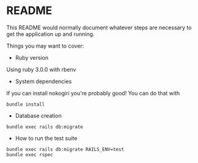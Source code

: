 # README

This README would normally document whatever steps are necessary to get the
application up and running.

Things you may want to cover:

* Ruby version

Using ruby 3.0.0 with rbenv

* System dependencies

If you can install nokogiri you're probably good! You can do that with

```
bundle install
```

* Database creation

```
bundle exec rails db:migrate
```

* How to run the test suite

```
bundle exec rails db:migrate RAILS_ENV=test
bundle exec rspec
```
